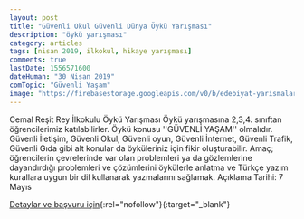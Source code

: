 ```yaml
---
layout: post
title: "Güvenli Okul Güvenli Dünya Öykü Yarışması"
description: "öykü yarışması"
category: articles
tags: [nisan 2019, ilkokul, hikaye yarışması]
comments: true
lastDate: 1556571600
dateHuman: "30 Nisan 2019"
comTopic: "Güvenli Yaşam"
image: "https://firebasestorage.googleapis.com/v0/b/edebiyat-yarismalari.appspot.com/o/guvenli-okul-guvenli-dunya-oyku-yarismasi.jpg?alt=media&token=0561754d-fc1d-43f9-9f38-00837cf4ea5f"
---
```


Cemal Reşit Rey İlkokulu Öykü Yarışması
Öykü yarışmasına 2,3,4. sınıftan öğrencilerimiz katılabilirler. Öykü konusu ''GÜVENLİ YAŞAM'' olmalıdır.  Güvenli İletişim, Güvenli Okul, Güvenli oyun, Güvenli İnternet, Güvenli Trafik, Güvenli Gıda  gibi alt konular da öyküleriniz için fikir oluşturabilir. 
Amaç; öğrencilerin çevrelerinde var olan  problemleri ya da gözlemlerine dayandırdığı problemleri ve çözümlerini öykülerle anlatma ve Türkçe yazım  kurallara uygun bir dil kullanarak yazmalarını sağlamak.
Açıklama Tarihi: 7 Mayıs

[Detaylar ve başvuru için](http://cemalresitreyilkokulu.meb.k12.tr/icerikler/quotguvenli-okul-guvenli-dunyaquot-oyku-yarismasi_7083731.html?utm_source=edebiyatyarismalari.com&utm_medium=affiliate&utm_campaign=cpc){:rel="nofollow"}{:target="_blank"}
